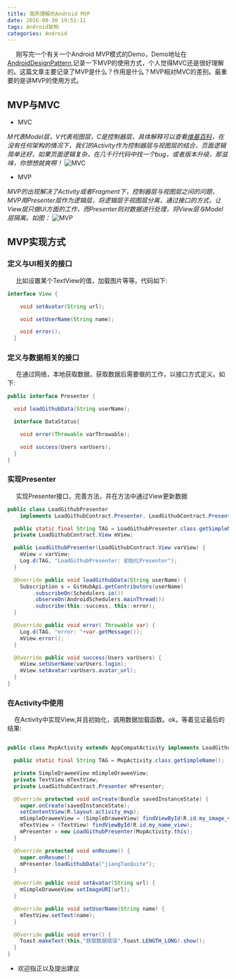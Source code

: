 ```yaml
---
title: 我所理解的Android MVP
date: 2016-08-30 19:51:11
tags: Android架构
categories: Android
---
```


&nbsp;&nbsp;&nbsp;&nbsp; 刚写完一个有关一个Android MVP模式的Demo，Demo地址在[AndroidDesignPattern](https://github.com/BosCattle/AndroidDesignPattern),记录一下MVP的使用方式，个人觉得MVC还是很好理解的。这篇文章主要记录了MVP是什么？作用是什么？MVP相对MVC的差别。最重要的是讲MVP的使用方式。<!--more-->

## MVP与MVC

- MVC

 *M代表Model层，V代表视图层，C是控制器层，具体解释可以查看[维基百科](https://zh.wikipedia.org/wiki/MVC)，在没有任何架构的情况下，我们的Activity作为控制器层与视图层的结合，页面逻辑简单还好，如果页面逻辑复杂，在几千行代码中找一个bug，或者版本升级，那滋味，你想想就爽啊！*
 ![MVC](http://7xk0q3.com1.z0.glb.clouddn.com/QQ20160831-0@2x.png)

- MVP

 *MVP的出现解决了Activity或者Fragment下，控制器层与视图层之间的问题，MVP用Presenter层作为逻辑层，将逻辑层于视图层分离，通过接口的方式，让View层只做UI方面的工作，而Presenter则对数据进行处理，将View层与Model层隔离。如图：*
 ![MVP](http://7xk0q3.com1.z0.glb.clouddn.com/QQ20160831-1@2x.png)

 ## MVP实现方式

 ### 定义与UI相关的接口
 &nbsp;&nbsp;&nbsp;&nbsp; 比如设置某个TextView的值，加载图片等等。代码如下:
 ```Java
 interface View {

     void setAvatar(String url);

     void setUserName(String name);

     void error();
   }
 ```

 ### 定义与数据相关的接口
 &nbsp;&nbsp;&nbsp;&nbsp; 在通过网络，本地获取数据，获取数据后需要做的工作，以接口方式定义。如下:

 ```Java
 public interface Presenter {

   void loadGithubData(String userName);

   interface DataStatus{

     void error(Throwable varThrowable);

     void success(Users varUsers);
   }
 }
 ```

 ### 实现Presenter
&nbsp;&nbsp;&nbsp;&nbsp; 实现Presenter接口，完善方法，并在方法中通过View更新数据

```Java
public class LoadGithubPresenter
    implements LoadGithubContract.Presenter, LoadGithubContract.Presenter.DataStatus {

  public static final String TAG = LoadGithubPresenter.class.getSimpleName();
  private LoadGithubContract.View mView;

  public LoadGithubPresenter(LoadGithubContract.View varView) {
    mView = varView;
    Log.d(TAG, "LoadGithubPresenter: 初始化Presenter");
  }

  @Override public void loadGithubData(String userName) {
    Subscription s = GitHubApi.getContributors(userName)
        .subscribeOn(Schedulers.io())
        .observeOn(AndroidSchedulers.mainThread())
        .subscribe(this::success, this::error);
  }

  @Override public void error( Throwable var) {
    Log.d(TAG, "error: "+var.getMessage());
    mView.error();
  }

  @Override public void success(Users varUsers) {
    mView.setUserName(varUsers.login);
    mView.setAvatar(varUsers.avatar_url);
  }
}

```

 ### 在Activity中使用
 &nbsp;&nbsp;&nbsp;&nbsp;在Activity中实现View,并且初始化，调用数据加载函数。ok，等着见证最后的结果:

 ```Java

 public class MvpActivity extends AppCompatActivity implements LoadGithubContract.View {

   public static final String TAG = MvpActivity.class.getSimpleName();

   private SimpleDraweeView mSimpleDraweeView;
   private TextView mTextView;
   private LoadGithubContract.Presenter mPresenter;

   @Override protected void onCreate(Bundle savedInstanceState) {
     super.onCreate(savedInstanceState);
     setContentView(R.layout.activity_mvp);
     mSimpleDraweeView = (SimpleDraweeView) findViewById(R.id.my_image_view);
     mTextView = (TextView) findViewById(R.id.my_name_view);
     mPresenter = new LoadGithubPresenter(MvpActivity.this);
   }

   @Override protected void onResume() {
     super.onResume();
     mPresenter.loadGithubData("jiangTaoQuite");
   }

   @Override public void setAvatar(String url) {
     mSimpleDraweeView.setImageURI(url);
   }

   @Override public void setUserName(String name) {
     mTextView.setText(name);
   }

   @Override public void error() {
     Toast.makeText(this,"获取数据错误",Toast.LENGTH_LONG).show();
   }
 }
 ```
- 欢迎指正以及提出建议
